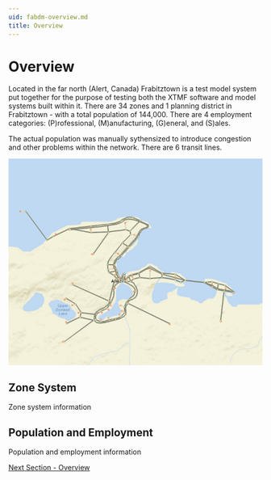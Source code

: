 ```yaml
---
uid: fabdm-overview.md
title: Overview
---
```


# Overview

Located in the far north (Alert, Canada) Frabitztown is a test model system put together for the purpose of testing both the XTMF software and model systems built within it. There are 34 zones and 1 planning district in Frabitztown - with a total population of 144,000. There are 4 employment categories: (P)rofessional, (M)anufacturing, (G)eneral, and (S)ales.

The actual population was manually sythensized to introduce congestion and other problems within the network. There are 6 transit lines.

![alt text](images/fabdm_network.png "FABDM - Network Model")

## Zone System

Zone system information

## Population and Employment

Population and employment information

[Next Section - Overview](xref:fabdm-overview.md)